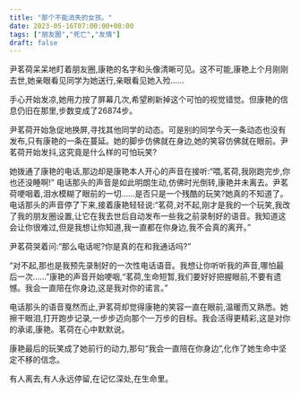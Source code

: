 ```yaml
---
title: "那个不能消失的女孩。"
date: 2023-05-16T07:00:00+08:00
tags: ["朋友圈","死亡","友情"]
draft: false
---
```


尹茗荷呆呆地盯着朋友圈,康艳的名字和头像清晰可见。这不可能,康艳上个月刚刚去世,她亲眼看见同学为她送行,亲眼看见她入殓......

手心开始发凉,她用力按了屏幕几次,希望刷新掉这个可怕的视觉错觉。但康艳的信息仍旧在那里,步数变成了26874步。

尹茗荷开始急促地换屏,寻找其他同学的动态。可是别的同学今天一条动态也没有发布,只有康艳的一条在蔓延。她的脚步仿佛就在身边,她的笑容仿佛就在眼前。尹茗荷开始发抖,这究竟是什么样的可怕玩笑?

她拨通了康艳的电话,那边却是康艳本人开心的声音在接听:“喂,茗荷,我刚跑完步,你也还没睡啊!” 电话那头的声音是如此明朗生动,仿佛时光倒转,康艳并未离去。尹茗荷哽咽着,泪水模糊了眼前的一切......是否只是一个残酷的玩笑?她真的不知道了。电话那头的声音停了下来,接着康艳轻轻说:“茗荷,对不起,刚才是我的一个玩笑,我改了我的朋友圈设置,让它在我去世后自动发布一些我之前录制好的语音。我知道这会让你很难过,但是我想让你知道,我一直都在你身边,我不会真的离开。”

尹茗荷哭着问:“那么电话呢?你是真的在和我通话吗?”

“对不起,那也是我预先录制好的一次性电话语音。我想让你听听我的声音,哪怕最后一次......”康艳的声音开始哽咽,“茗荷,生命短暂,我们要好好把握眼前,不要有遗憾。我会一直陪在你身边,这是我对你的诺言。”

电话那头的语音戛然而止,尹茗荷却觉得康艳的笑容一直在眼前,温暖而又熟悉。她擦干眼泪,打开跑步记录,一步步迈向那个一万步的目标。我会活得更精彩,这是对你的承诺,康艳。茗荷在心中默默说。

康艳最后的玩笑成了她前行的动力,那句“我会一直陪在你身边”,化作了她生命中坚定不移的信念。

有人离去,有人永远停留,在记忆深处,在生命里。